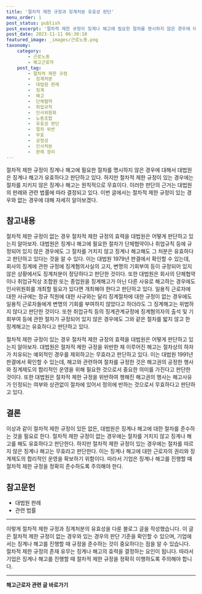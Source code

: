 ```yaml
---
title: '절차적 제한 규정과 징계처분 유효성 판단'
menu_order: 1
post_status: publish
post_excerpt: '절차적 제한 규정이 징계나 해고에 필요한 절차를 명시하지 않은 경우에 대해서 대법원은 징계나 해고가 유효하다고 판단하고 있다. 하지만 절차적 제한 규정이 있는 경우에는 절차를 지키지 않은 징계나 해고는 원칙적으로 무효이다. 이러한 판단의 근거는 대법원의 판례와 관련 법률에 따라 결정되고 있다. 이번 글에서는 절차적 제한 규정이 있는 경우와 없는 경우에 대해 자세히 알아보겠다.'
post_date: 2023-11-11 06:30:10
featured_image: _images/근로노동.png
taxonomy:
    category:
        - 근로노동
        - 해고근로자
    post_tag:
        - 절차적 제한 규정
        -  징계처분
        -  대법원 판례
        -  징계
        -  해고
        -  단체협약
        -  취업규칙
        -  인사위원회
        -  노동조합
        -  유효성 판단
        -  절차 위반
        -  무효
        -  공정성
        -  인사처분
        -  판례 정리
---
```




절차적 제한 규정이 징계나 해고에 필요한 절차를 명시하지 않은 경우에 대해서 대법원은 징계나 해고가 유효하다고 판단하고 있다. 하지만 절차적 제한 규정이 있는 경우에는 절차를 지키지 않은 징계나 해고는 원칙적으로 무효이다. 이러한 판단의 근거는 대법원의 판례와 관련 법률에 따라 결정되고 있다. 이번 글에서는 절차적 제한 규정이 있는 경우와 없는 경우에 대해 자세히 알아보겠다.

## 참고내용

절차적 제한 규정이 없는 경우 절차적 제한 규정의 효력을 대법원은 어떻게 판단하고 있는지 알아보자. 대법원은 징계나 해고에 필요한 절차가 단체협약이나 취업규칙 등에 규정되어 있지 않은 경우에도 그 절차를 거치지 않고 징계나 해고해도 그 처분은 유효하다고 판단하고 있다는 것을 알 수 있다. 이는 대법원 1979년 판결에서 확인할 수 있는데, 회사의 징계에 관한 규정에 징계혐의사실의 고지, 변명의 기회부여 등이 규정되어 있지 않은 상황에서도 징계처분이 정당하다고 판단한 것이다. 또한 대법원은 회사의 단체협약이나 취업규칙상 조합원 또는 종업원을 징계해고가 아닌 다른 사유로 해고하는 경우에도 인사위원회를 개최할 필요가 있다면 개최해야 한다고 판단하고 있다. 일용직 근로자에 대한 사규에는 정규 직원에 대한 사규와는 달리 징계절차에 대한 규정이 없는 경우에도 일용직 근로자들에게 변명의 기회를 부여하지 않았다고 하더라도 그 징계해고는 위법하지 않다고 판단한 것이다. 또한 취업규칙 등의 징계관계규정에 징계혐의자의 출석 및 기회부여 등에 관한 절차가 규정되어 있지 않은 경우에도 그와 같은 절차를 밟지 않고 한 징계해고는 유효하다고 판단하고 있다.

절차적 제한 규정이 있는 경우 절차적 제한 규정의 효력을 대법원은 어떻게 판단하고 있는지 알아보자. 대법원은 절차적 제한 규정을 위반한 채 이루어진 해고는 절차상의 하자가 치유되는 예외적인 경우를 제외하고는 무효라고 판단하고 있다. 이는 대법원 1991년 판결에서 확인할 수 있는데, 해고와 관련하여 절차를 규정한 것은 해고권의 공정한 행사와 징계제도의 합리적인 운영을 위해 필요한 것으로서 중요한 의미를 가진다고 판단한 것이다. 또한 대법원은 절차적 제한 규정을 위반하여 행해진 해고권의 행사는 해고사유가 인정되는 여부와 상관없이 절차에 있어서 정의에 반하는 것으로서 무효하다고 판단하고 있다.

## 결론

이상과 같이 절차적 제한 규정이 있든 없든, 대법원은 징계나 해고에 대한 절차를 준수하는 것을 필요로 한다. 절차적 제한 규정이 없는 경우에는 절차를 거치지 않고 징계나 해고를 해도 유효하다고 판단한다. 하지만 절차적 제한 규정이 있는 경우에는 절차를 따르지 않은 징계나 해고는 무효라고 판단한다. 이는 징계나 해고에 대한 근로자의 권리와 징계제도의 합리적인 운영을 확보하기 위함이다. 따라서 기업은 징계나 해고를 진행할 때 절차적 제한 규정을 정확히 준수하도록 주의해야 한다.

## 참고문헌

- 대법원 판례
- 관련 법률

------
이렇게 절차적 제한 규정과 징계처분의 유효성을 다룬 블로그 글을 작성했습니다. 이 글은 절차적 제한 규정이 없는 경우와 있는 경우의 판단 기준을 확인할 수 있으며, 기업에서는 징계나 해고를 진행할 때 규정을 준수하는 것이 중요하다는 점을 알 수 있습니다. 절차적 제한 규정의 존재 유무는 징계나 해고의 효력을 결정하는 요인이 됩니다. 따라서 기업은 징계나 해고를 진행할 때 절차적 제한 규정을 정확히 이행하도록 주의해야 합니다.
<!-- wp:separator -->
<hr class="wp-block-separator has-alpha-channel-opacity"/>
<!-- /wp:separator -->

<!-- wp:group {"backgroundColor":"base","layout":{"type":"constrained"}} -->
<div class="wp-block-group has-base-background-color has-background"><!-- wp:paragraph {"align":"center","fontSize":"medium"} -->
<p class="has-text-align-center has-large-font-size"><strong>해고근로자 관련 글 바로가기</strong></p>
<!-- /wp:paragraph -->


<!-- wp:latest-posts {"categories":[{"id":12660,"count":19,"description":"","link":"https://uknowlaw.com/category/%ed%95%b4%ea%b3%a0%ea%b7%bc%eb%a1%9c%ec%9e%90/","name":"해고근로자","slug":"해고근로자","taxonomy":"category","parent":0,"meta":[],"_links":{"self":[{"href":"https://uknowlaw.com/wp-json/wp/v2/categories/12660"}],"collection":[{"href":"https://uknowlaw.com/wp-json/wp/v2/categories"}],"about":[{"href":"https://uknowlaw.com/wp-json/wp/v2/taxonomies/category"}],"wp:post_type":[{"href":"https://uknowlaw.com/wp-json/wp/v2/posts?categories=12660"}],"curies":[{"name":"wp","href":"https://api.w.org/{rel}","templated":true}]}}],"postsToShow":100,"excerptLength":28,"postLayout":"grid","columns":2,"featuredImageAlign":"left","featuredImageSizeSlug":"large","fontSize":18px} /--></div>
<!-- /wp:group -->